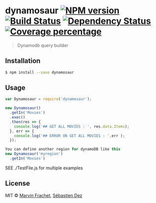 # dynamosaur [![NPM version][npm-image]][npm-url] [![Build Status][travis-image]][travis-url] [![Dependency Status][daviddm-image]][daviddm-url] [![Coverage percentage][coveralls-image]][coveralls-url]
> Dynamodb query builder

## Installation

```sh
$ npm install --save dynamosaur
```

## Usage

```js
var Dynamosaur = require('dynamosaur');

new Dynamosaur()
  .getIn('Movies')
  .exec()
  .then(res => {
    console.log('## GET ALL MOVIES : ', res.data.Items);
  }, err => {
    console.log('## ERROR ON GET ALL MOVIES : ',err );
  });

You can define another region for dynamoDB like this
new Dynamosaur('myregion')
  .getIn('Movies')

```

SEE ./TestFile.js for multiple examples

## License

MIT © [Marvin Frachet](http://marvinfrachet.com), [Sébastien Dez](http://sebdez.fr)

[npm-image]: https://badge.fury.io/js/dynamosaur.svg
[npm-url]: https://npmjs.org/package/dynamosaur
[travis-image]: https://travis-ci.org/Skahrz/dynamosaur.svg?branch=master
[travis-url]: https://travis-ci.org/Skahrz/dynamosaur
[daviddm-image]: https://david-dm.org/Skahrz/dynamosaur.svg?theme=shields.io
[daviddm-url]: https://david-dm.org/Skahrz/dynamosaur
[coveralls-image]: https://coveralls.io/repos/Skahrz/dynamosaur/badge.svg
[coveralls-url]: https://coveralls.io/r/Skahrz/dynamosaur
